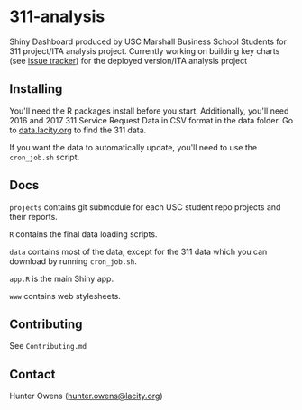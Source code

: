 # 311-analysis

Shiny Dashboard produced by USC Marshall Business School Students for 311 project/ITA analysis project. Currently working on building key charts (see [issue tracker](https://github.com/datala/311-analysis/issues)) for the deployed version/ITA analysis project 

## Installing 

You'll need the R packages install before you start. Additionally, you'll need 2016 and 2017 311 Service Request Data in CSV format in the data folder. Go to [data.lacity.org](http://data.lacity.org) to find the 311 data. 

If you want the data to automatically update, you'll need to use the `cron_job.sh` script. 

## Docs

`projects` contains git submodule for each USC student repo projects and their reports. 

`R` contains the final data loading scripts. 

`data` contains most of the data, except for the 311 data which you can download by running `cron_job.sh`. 

`app.R` is the main Shiny app. 

`www` contains web stylesheets. 

## Contributing

See `Contributing.md`

## Contact 

Hunter Owens (hunter.owens@lacity.org)
